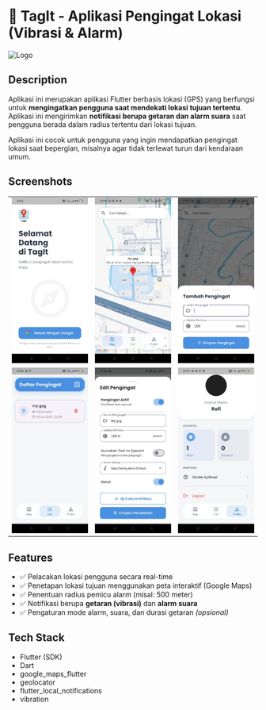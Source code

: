 # 📍 TagIt - Aplikasi Pengingat Lokasi (Vibrasi & Alarm)

![Logo](https://socialify.git.ci/Luft21/TagIt/image?custom_language=Flutter&font=Inter&language=1&logo=https%3A%2F%2Fraw.githubusercontent.com%2FLuft21%2FTagIt%2Fd56bf1996de60fa0d61748317aa30cd4cab15257%2Fassets%2Fimages%2Ftagit_logo.png&name=1&theme=Auto)


## Description

Aplikasi ini merupakan aplikasi Flutter berbasis lokasi (GPS) yang berfungsi untuk **mengingatkan pengguna saat mendekati lokasi tujuan tertentu**. Aplikasi ini mengirimkan **notifikasi berupa getaran dan alarm suara** saat pengguna berada dalam radius tertentu dari lokasi tujuan.

Aplikasi ini cocok untuk pengguna yang ingin mendapatkan pengingat lokasi saat bepergian, misalnya agar tidak terlewat turun dari kendaraan umum.

## Screenshots

<table>
  <tr>
    <td><img src="screenshot/login_screen.png" width="180" alt="Login Screen"/></td>
    <td><img src="screenshot/map.png" width="180" alt="Map"/></td>
    <td><img src="screenshot/add_reminder.png" width="180" alt="Add Reminder"/></td>
  </tr>
  <tr>
    <td><img src="screenshot/reminder_list.png" width="180" alt="Reminder List"/></td>
    <td><img src="screenshot/edit_reminder.png" width="180" alt="Edit Reminder"/></td>
    <td><img src="screenshot/profile.png" width="180" alt="Profile"/></td>
  </tr>
</table>

## Features

- ✅ Pelacakan lokasi pengguna secara real-time
- ✅ Penetapan lokasi tujuan menggunakan peta interaktif (Google Maps)
- ✅ Penentuan radius pemicu alarm (misal: 500 meter)
- ✅ Notifikasi berupa **getaran (vibrasi)** dan **alarm suara**
- ✅ Pengaturan mode alarm, suara, dan durasi getaran _(opsional)_

## Tech Stack

- Flutter (SDK)
- Dart
- google_maps_flutter
- geolocator
- flutter_local_notifications
- vibration
